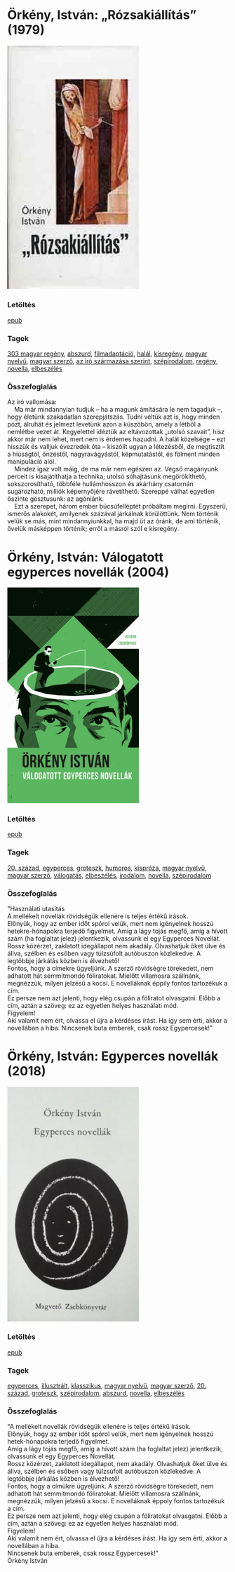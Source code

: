 # <a name="id_515">Örkény, István: „Rózsakiállítás” (1979)</a>
<img src="https://github.com/BercziSandor/calibre_lib/raw/main/libs/main/Orkeny%2C%20Istvan/%2C%2CRozsakiallitas_%20%28515%29/cover.jpg" alt="cover" width="300"/>

### Letöltés
[epub](https://github.com/BercziSandor/calibre_lib/raw/main/libs/main/Orkeny%2C%20Istvan/%2C%2CRozsakiallitas_%20%28515%29/%2C%2CRozsakiallitas_%20-%20Orkeny%2C%20Istvan.epub)

### Tagek
[303 magyar regény](https://github.com/berczisandor/calibre_lib/blob/main/libs/main/tags/303%20magyar%20reg%c3%a9ny.md), [abszurd](https://github.com/berczisandor/calibre_lib/blob/main/libs/main/tags/abszurd.md), [filmadaptáció](https://github.com/berczisandor/calibre_lib/blob/main/libs/main/tags/filmadapt%c3%a1ci%c3%b3.md), [halál](https://github.com/berczisandor/calibre_lib/blob/main/libs/main/tags/hal%c3%a1l.md), [kisregény](https://github.com/berczisandor/calibre_lib/blob/main/libs/main/tags/kisreg%c3%a9ny.md), [magyar nyelvű](https://github.com/berczisandor/calibre_lib/blob/main/libs/main/tags/magyar%20nyelv%c5%b1.md), [magyar szerző](https://github.com/berczisandor/calibre_lib/blob/main/libs/main/tags/magyar%20szerz%c5%91.md), [az író származása szerint](https://github.com/berczisandor/calibre_lib/blob/main/libs/main/tags/az%20%c3%adr%c3%b3%20sz%c3%a1rmaz%c3%a1sa%20szerint.md), [szépirodalom](https://github.com/berczisandor/calibre_lib/blob/main/libs/main/tags/sz%c3%a9pirodalom.md), [regény](https://github.com/berczisandor/calibre_lib/blob/main/libs/main/tags/reg%c3%a9ny.md), [novella](https://github.com/berczisandor/calibre_lib/blob/main/libs/main/tags/novella.md), [elbeszélés](https://github.com/berczisandor/calibre_lib/blob/main/libs/main/tags/elbesz%c3%a9l%c3%a9s.md)

### Összefoglalás
<div>
<p>Az ​író vallomása:<br>    Ma már mindannyian tudjuk – ha a magunk ámítására le nem tagadjuk –, hogy életünk szakadatlan szerepjátszás. Tudni véltük azt is, hogy minden pózt, álruhát és jelmezt levetünk azon a küszöbön, amely a létből a nemlétbe vezet át. Kegyelettel idéztük az eltávozottak „utolsó szavait”, hisz akkor már nem lehet, mert nem is érdemes hazudni. A halál közelsége – ezt hisszük és valljuk évezredek óta – kiszólít ugyan a létezésből, de megtisztít a hiúságtól, önzéstől, nagyravágyástól, képmutatástól, és fölment minden manipuláció alól.<br>    Mindez igaz volt máig, de ma már nem egészen az. Végső magányunk perceit is kisajátíthatja a technika; utolsó sóhajtásunk megörökíthető, sokszorosítható, többféle hullámhosszon és akárhány csatornán sugározható, milliók képernyőjére rávetíthető. Szereppé válhat egyetlen őszinte gesztusunk: az agóniánk. <br>    Ezt a szerepet, három ember búcsúfelléptét próbáltam megírni. Egyszerű, ismerős alakokét, amilyenek százával járkálnak körülöttünk. Nem történik velük se más, mint mindannyiunkkal, ha majd üt az óránk, de ami történik, ővelük másképpen történik; erről a másról szól e kisregény.</p></div>


# <a name="id_516">Örkény, István: Válogatott egyperces novellák (2004)</a>
<img src="https://github.com/BercziSandor/calibre_lib/raw/main/libs/main/Orkeny%2C%20Istvan/Valogatott%20egyperces%20novellak%20%28516%29/cover.jpg" alt="cover" width="300"/>

### Letöltés
[epub](https://github.com/BercziSandor/calibre_lib/raw/main/libs/main/Orkeny%2C%20Istvan/Valogatott%20egyperces%20novellak%20%28516%29/Valogatott%20egyperces%20novellak%20-%20Orkeny%2C%20Istvan.epub)

### Tagek
[20. század](https://github.com/berczisandor/calibre_lib/blob/main/libs/main/tags/20.%20sz%c3%a1zad.md), [egyperces](https://github.com/berczisandor/calibre_lib/blob/main/libs/main/tags/egyperces.md), [groteszk](https://github.com/berczisandor/calibre_lib/blob/main/libs/main/tags/groteszk.md), [humoros](https://github.com/berczisandor/calibre_lib/blob/main/libs/main/tags/humoros.md), [kispróza](https://github.com/berczisandor/calibre_lib/blob/main/libs/main/tags/kispr%c3%b3za.md), [magyar nyelvű](https://github.com/berczisandor/calibre_lib/blob/main/libs/main/tags/magyar%20nyelv%c5%b1.md), [magyar szerző](https://github.com/berczisandor/calibre_lib/blob/main/libs/main/tags/magyar%20szerz%c5%91.md), [válogatás](https://github.com/berczisandor/calibre_lib/blob/main/libs/main/tags/v%c3%a1logat%c3%a1s.md), [elbeszélés](https://github.com/berczisandor/calibre_lib/blob/main/libs/main/tags/elbesz%c3%a9l%c3%a9s.md), [irodalom](https://github.com/berczisandor/calibre_lib/blob/main/libs/main/tags/irodalom.md), [novella](https://github.com/berczisandor/calibre_lib/blob/main/libs/main/tags/novella.md), [szépirodalom](https://github.com/berczisandor/calibre_lib/blob/main/libs/main/tags/sz%c3%a9pirodalom.md)

### Összefoglalás
<div>
<p>"Használati ​utasítás<br>A mellékelt novellák rövidségük ellenére is teljes értékű írások.<br>Előnyük, hogy az ember időt spórol velük, mert nem igényelnek hosszú hetekre-hónapokra terjedő figyelmet. Amíg a lágy tojás megfő, amíg a hívott szám (ha foglaltat jelez) jelentkezik, olvassunk el egy Egyperces Novellát.<br>Rossz közérzet, zaklatott idegállapot nem akadály. Olvashatjuk őket ülve és állva, szélben és esőben vagy túlzsúfolt autóbuszon közlekedve. A legtöbbje járkálás közben is élvezhető!<br>Fontos, hogy a címekre ügyeljünk. A szerző rövidségre törekedett, nem adhatott hát semmitmondó föliratokat. Mielőtt villamosra szállnánk, megnézzük, milyen jelzésű a kocsi. E novelláknak éppily fontos tartozékuk a cím.<br>Ez persze nem azt jelenti, hogy elég csupán a föliratot olvasgatni. Előbb a cím, aztán a szöveg: ez az egyetlen helyes használati mód.<br>Figyelem!<br>Aki valamit nem ért, olvassa el újra a kérdéses írást. Ha így sem érti, akkor a novellában a hiba. Nincsenek buta emberek, csak rossz Egypercesek!"</p></div>


# <a name="id_514">Örkény, István: Egyperces novellák (2018)</a>
<img src="https://github.com/BercziSandor/calibre_lib/raw/main/libs/main/Orkeny%2C%20Istvan/Egyperces%20novellak%20%28514%29/cover.jpg" alt="cover" width="300"/>

### Letöltés
[epub](https://github.com/BercziSandor/calibre_lib/raw/main/libs/main/Orkeny%2C%20Istvan/Egyperces%20novellak%20%28514%29/Egyperces%20novellak%20-%20Orkeny%2C%20Istvan.epub)

### Tagek
[egyperces](https://github.com/berczisandor/calibre_lib/blob/main/libs/main/tags/egyperces.md), [illusztrált](https://github.com/berczisandor/calibre_lib/blob/main/libs/main/tags/illusztr%c3%a1lt.md), [klasszikus](https://github.com/berczisandor/calibre_lib/blob/main/libs/main/tags/klasszikus.md), [magyar nyelvű](https://github.com/berczisandor/calibre_lib/blob/main/libs/main/tags/magyar%20nyelv%c5%b1.md), [magyar szerző](https://github.com/berczisandor/calibre_lib/blob/main/libs/main/tags/magyar%20szerz%c5%91.md), [20. század](https://github.com/berczisandor/calibre_lib/blob/main/libs/main/tags/20.%20sz%c3%a1zad.md), [groteszk](https://github.com/berczisandor/calibre_lib/blob/main/libs/main/tags/groteszk.md), [szépirodalom](https://github.com/berczisandor/calibre_lib/blob/main/libs/main/tags/sz%c3%a9pirodalom.md), [abszurd](https://github.com/berczisandor/calibre_lib/blob/main/libs/main/tags/abszurd.md), [novella](https://github.com/berczisandor/calibre_lib/blob/main/libs/main/tags/novella.md), [elbeszélés](https://github.com/berczisandor/calibre_lib/blob/main/libs/main/tags/elbesz%c3%a9l%c3%a9s.md)

### Összefoglalás
<div>
<p>"A ​mellékelt novellák rövidségük ellenére is teljes értékű írások. <br>Előnyük, hogy az ember időt spórol velük, mert nem igényelnek hosszú hetek-hónapokra terjedő figyelmet.<br>Amíg a lágy tojás megfő, amíg a hívott szám (ha foglaltat jelez) jelentkezik, olvassunk el egy Egyperces Novellát. <br>Rossz közérzet, zaklatott idegállapot, nem akadály. Olvashatjuk őket ülve és állva, szélben és esőben vagy túlzsúfolt autóbuszon közlekedve. A legtöbbje járkálás közben is élvezhető!<br>Fontos, hogy a címükre ügyeljünk. A szerző rövidségre törekedett, nem adhatott hát semmitmondó föliratokat. Mielőtt villamosra szállnánk, megnézzük, milyen jelzésű a kocsi. E novelláknak éppoly fontos tartozékuk a cím. <br>Ez persze nem azt jelenti, hogy elég csupán a föliratokat olvasgatni. Előbb a cím, aztán a szöveg: ez az egyetlen helyes használati mód. <br>Figyelem!<br>Aki valamit nem ért, olvassa el újra a kérdéses írást. Ha így sem érti, akkor a novellában a hiba. <br>Nincsenek buta emberek, csak rossz Egypercesek!" <br>Örkény István</p></div>



